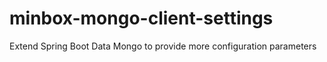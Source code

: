 # minbox-mongo-client-settings
Extend Spring Boot Data Mongo to provide more configuration parameters
